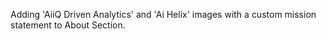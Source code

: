 Adding 'AiiQ Driven Analytics' and 'Ai Helix' images with a custom mission statement to About Section.